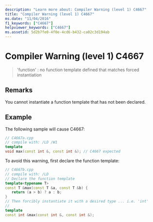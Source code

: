 ```yaml
---
description: "Learn more about: Compiler Warning (level 1) C4667"
title: "Compiler Warning (level 1) C4667"
ms.date: "11/04/2016"
f1_keywords: ["C4667"]
helpviewer_keywords: ["C4667"]
ms.assetid: 5d2b7fe0-4f0e-4cd6-b432-ca02c3d194ab
---
```

# Compiler Warning (level 1) C4667

> 'function' : no function template defined that matches forced instantiation

## Remarks

You cannot instantiate a function template that has not been declared.

## Example

The following sample will cause C4667:

```cpp
// C4667a.cpp
// compile with: /LD /W1
template
void max(const int &, const int &); // C4667 expected
```

To avoid this warning, first declare the function template:

```cpp
// C4667b.cpp
// compile with: /LD
// Declare the function template
template<typename T>
const T &max(const T &a, const T &b) {
   return (a > b) ? a : b;
}
// Then forcibly instantiate it with a desired type ... i.e. 'int'
//
template
const int &max(const int &, const int &);
```

